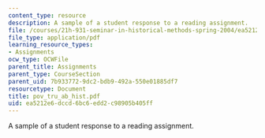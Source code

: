 ```yaml
---
content_type: resource
description: A sample of a student response to a reading assignment.
file: /courses/21h-931-seminar-in-historical-methods-spring-2004/ea5212e6dccd6bc6edd2c98905b405ff_pov_tru_ab_hist.pdf
file_type: application/pdf
learning_resource_types:
- Assignments
ocw_type: OCWFile
parent_title: Assignments
parent_type: CourseSection
parent_uid: 7b933772-9dc2-bdb9-492a-550e01885df7
resourcetype: Document
title: pov_tru_ab_hist.pdf
uid: ea5212e6-dccd-6bc6-edd2-c98905b405ff
---
```

A sample of a student response to a reading assignment.

